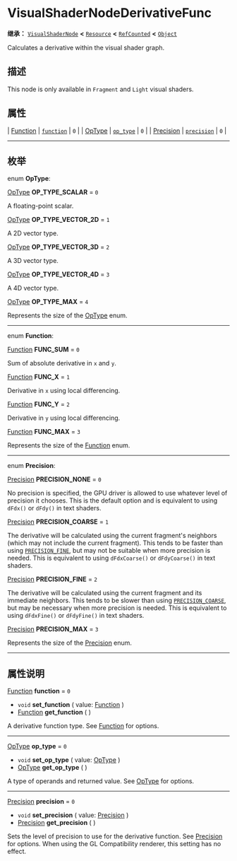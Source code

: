 <!-- ⚠ 请勿编辑本文件 ⚠ -->
<!-- 本文档使用脚本从 WeDot 引擎源码仓库生成。 -->
<!-- 生成脚本：https://github.com/WeDot-Engine/WeDot/tree/4.3/doc/tools/make_md.py； -->
<!-- 原文件：https://github.com/WeDot-Engine/WeDot/tree/4.3/doc/classes/VisualShaderNodeDerivativeFunc.xml。 -->

<div id="_class_visualshadernodederivativefunc"></div>

# VisualShaderNodeDerivativeFunc

**继承：** [`VisualShaderNode`](class_visualshadernode.md) **<** [`Resource`](class_resource.md) **<** [`RefCounted`](class_refcounted.md) **<** [`Object`](class_object.md)

Calculates a derivative within the visual shader graph.

## 描述

This node is only available in `Fragment` and `Light` visual shaders.

## 属性

| [Function](#enum_visualshadernodederivativefunc_function)   | [`function`](#class_visualshadernodederivativefunc_property_function)   | ``0`` |
| [OpType](#enum_visualshadernodederivativefunc_optype)       | [`op_type`](#class_visualshadernodederivativefunc_property_op_type)     | ``0`` |
| [Precision](#enum_visualshadernodederivativefunc_precision) | [`precision`](#class_visualshadernodederivativefunc_property_precision) | ``0`` |

<!-- rst-class:: classref-section-separator -->

---

## 枚举

<div id="_class_enum_visualshadernodederivativefunc_optype"></div>

enum **OpType**: <div id="enum_visualshadernodederivativefunc_optype"></div>

<div id="_class_visualshadernodederivativefunc_constant_op_type_scalar"></div>

[OpType](#enum_visualshadernodederivativefunc_optype) **OP_TYPE_SCALAR** = ``0``

A floating-point scalar.

<div id="_class_visualshadernodederivativefunc_constant_op_type_vector_2d"></div>

[OpType](#enum_visualshadernodederivativefunc_optype) **OP_TYPE_VECTOR_2D** = ``1``

A 2D vector type.

<div id="_class_visualshadernodederivativefunc_constant_op_type_vector_3d"></div>

[OpType](#enum_visualshadernodederivativefunc_optype) **OP_TYPE_VECTOR_3D** = ``2``

A 3D vector type.

<div id="_class_visualshadernodederivativefunc_constant_op_type_vector_4d"></div>

[OpType](#enum_visualshadernodederivativefunc_optype) **OP_TYPE_VECTOR_4D** = ``3``

A 4D vector type.

<div id="_class_visualshadernodederivativefunc_constant_op_type_max"></div>

[OpType](#enum_visualshadernodederivativefunc_optype) **OP_TYPE_MAX** = ``4``

Represents the size of the [OpType](#enum_visualshadernodederivativefunc_optype) enum.

<!-- rst-class:: classref-item-separator -->

---

<div id="_class_enum_visualshadernodederivativefunc_function"></div>

enum **Function**: <div id="enum_visualshadernodederivativefunc_function"></div>

<div id="_class_visualshadernodederivativefunc_constant_func_sum"></div>

[Function](#enum_visualshadernodederivativefunc_function) **FUNC_SUM** = ``0``

Sum of absolute derivative in `x` and `y`.

<div id="_class_visualshadernodederivativefunc_constant_func_x"></div>

[Function](#enum_visualshadernodederivativefunc_function) **FUNC_X** = ``1``

Derivative in `x` using local differencing.

<div id="_class_visualshadernodederivativefunc_constant_func_y"></div>

[Function](#enum_visualshadernodederivativefunc_function) **FUNC_Y** = ``2``

Derivative in `y` using local differencing.

<div id="_class_visualshadernodederivativefunc_constant_func_max"></div>

[Function](#enum_visualshadernodederivativefunc_function) **FUNC_MAX** = ``3``

Represents the size of the [Function](#enum_visualshadernodederivativefunc_function) enum.

<!-- rst-class:: classref-item-separator -->

---

<div id="_class_enum_visualshadernodederivativefunc_precision"></div>

enum **Precision**: <div id="enum_visualshadernodederivativefunc_precision"></div>

<div id="_class_visualshadernodederivativefunc_constant_precision_none"></div>

[Precision](#enum_visualshadernodederivativefunc_precision) **PRECISION_NONE** = ``0``

No precision is specified, the GPU driver is allowed to use whatever level of precision it chooses. This is the default option and is equivalent to using `dFdx()` or `dFdy()` in text shaders.

<div id="_class_visualshadernodederivativefunc_constant_precision_coarse"></div>

[Precision](#enum_visualshadernodederivativefunc_precision) **PRECISION_COARSE** = ``1``

The derivative will be calculated using the current fragment's neighbors (which may not include the current fragment). This tends to be faster than using [`PRECISION_FINE`](#class_visualshadernodederivativefunc_constant_precision_fine), but may not be suitable when more precision is needed. This is equivalent to using `dFdxCoarse()` or `dFdyCoarse()` in text shaders.

<div id="_class_visualshadernodederivativefunc_constant_precision_fine"></div>

[Precision](#enum_visualshadernodederivativefunc_precision) **PRECISION_FINE** = ``2``

The derivative will be calculated using the current fragment and its immediate neighbors. This tends to be slower than using [`PRECISION_COARSE`](#class_visualshadernodederivativefunc_constant_precision_coarse), but may be necessary when more precision is needed. This is equivalent to using `dFdxFine()` or `dFdyFine()` in text shaders.

<div id="_class_visualshadernodederivativefunc_constant_precision_max"></div>

[Precision](#enum_visualshadernodederivativefunc_precision) **PRECISION_MAX** = ``3``

Represents the size of the [Precision](#enum_visualshadernodederivativefunc_precision) enum.

<!-- rst-class:: classref-section-separator -->

---

## 属性说明

<div id="_class_visualshadernodederivativefunc_property_function"></div>

[Function](#enum_visualshadernodederivativefunc_function) **function** = ``0`` <div id="class_visualshadernodederivativefunc_property_function"></div>

- `void` **set_function** ( value: [Function](#enum_visualshadernodederivativefunc_function) )
- [Function](#enum_visualshadernodederivativefunc_function) **get_function** ( )

A derivative function type. See [Function](#enum_visualshadernodederivativefunc_function) for options.

<!-- rst-class:: classref-item-separator -->

---

<div id="_class_visualshadernodederivativefunc_property_op_type"></div>

[OpType](#enum_visualshadernodederivativefunc_optype) **op_type** = ``0`` <div id="class_visualshadernodederivativefunc_property_op_type"></div>

- `void` **set_op_type** ( value: [OpType](#enum_visualshadernodederivativefunc_optype) )
- [OpType](#enum_visualshadernodederivativefunc_optype) **get_op_type** ( )

A type of operands and returned value. See [OpType](#enum_visualshadernodederivativefunc_optype) for options.

<!-- rst-class:: classref-item-separator -->

---

<div id="_class_visualshadernodederivativefunc_property_precision"></div>

[Precision](#enum_visualshadernodederivativefunc_precision) **precision** = ``0`` <div id="class_visualshadernodederivativefunc_property_precision"></div>

- `void` **set_precision** ( value: [Precision](#enum_visualshadernodederivativefunc_precision) )
- [Precision](#enum_visualshadernodederivativefunc_precision) **get_precision** ( )

Sets the level of precision to use for the derivative function. See [Precision](#enum_visualshadernodederivativefunc_precision) for options. When using the GL Compatibility renderer, this setting has no effect.

[^virtual]: 本方法通常需要用户覆盖才能生效。
[^const]: 本方法无副作用，不会修改该实例的任何成员变量。
[^vararg]: 本方法除了能接受在此处描述的参数外，还能够继续接受任意数量的参数。
[^constructor]: 本方法用于构造某个类型。
[^static]: 调用本方法无需实例，可直接使用类名进行调用。
[^operator]: 本方法描述的是使用本类型作为左操作数的有效运算符。
[^bitfield]: 这个值是由下列位标志构成位掩码的整数。
[^void]: 无返回值。
